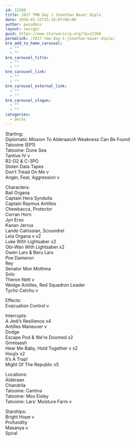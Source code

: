 ```yaml
---
id: 12368
title: 2017 TMW Day 1 Jonathan Bauer Diplo
date: 2018-01-31T15:18:07+00:00
author: pwsadmin
layout: swccgpc
guid: https://www.starwarsccg.org/?p=12368
permalink: /2017-tmw-day-1-jonathan-bauer-diplo/
bre_add_to_home_carousel:
  - ""
  - ""
bre_carousel_title:
  - ""
  - ""
bre_carousel_link:
  - ""
  - ""
bre_carousel_external_link:
  - ""
  - ""
bre_carousel_slogan:
  - ""
  - ""
categories:
  - Decks
---
```

Starting:  
Diplomatic Mission To Alderaan/A Weakness Can Be Found  
Tatooine (EP1)  
Tatooine: Dune Sea  
Tantive IV v  
R2-D2 & C-3PO  
Stolen Data Tapes  
Don’t Tread On Me v  
Anger, Fear, Aggression v

Characters:  
Bail Organa  
Captain Hera Syndulla  
Captain Raymus Antilles  
Chewbacca, Protector  
Corran Horn  
Jyn Erso  
Kanan Jerrus  
Lando Calrissian, Scoundrel  
Leia Organa v x2  
Luke With Lightsaber x2  
Obi-Wan With Lightsaber x2  
Owen Lars & Beru Lars  
Poe Dameron  
Rey  
Senator Mon Mothma  
Solo  
Theron Nett v  
Wedge Antilles, Red Squadron Leader  
Tycho Celchu v

Effects:  
Evacuation Control v

Interrupts:  
A Jedi’s Resilience x4  
Antilles Maneuver v  
Dodge  
Escape Pod & We’re Doomed x2  
Grimtaash  
Hear Me Baby, Hold Together v x2  
Houjix x2  
It’s A Trap!  
Might Of The Republic x5

Locations:  
Alderaan  
Chandrila  
Tatooine: Cantina  
Tatooine: Mos Eisley  
Tatooine: Lars’ Moisture Farm v

Starships:  
Bright Hope v  
Profundity  
Masanya v  
Spiral
